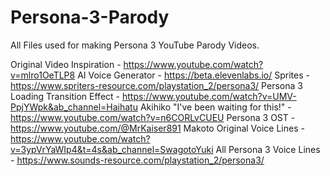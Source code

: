 # Persona-3-Parody

All Files used for making Persona 3 YouTube Parody Videos.

Original Video Inspiration - https://www.youtube.com/watch?v=mlro1OeTLP8
AI Voice Generator - https://beta.elevenlabs.io/
Sprites - https://www.spriters-resource.com/playstation_2/persona3/
Persona 3 Loading Transition Effect - https://www.youtube.com/watch?v=UMV-PpjYWpk&ab_channel=Haihatu
Akihiko "I've been waiting for this!" - https://www.youtube.com/watch?v=n6CORLvCUEU
Persona 3 OST - https://www.youtube.com/@MrKaiser891
Makoto Original Voice Lines - https://www.youtube.com/watch?v=3ypVrYaWIp4&t=4s&ab_channel=SwagotoYuki
All Persona 3 Voice Lines - https://www.sounds-resource.com/playstation_2/persona3/
